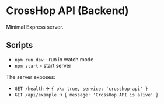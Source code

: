 # CrossHop API (Backend)
Minimal Express server.

## Scripts
- `npm run dev` - run in watch mode
- `npm start` - start server

The server exposes:
- `GET /health` → `{ ok: true, service: 'crosshop-api' }`
- `GET /api/example` → `{ message: 'CrossHop API is alive' }`
